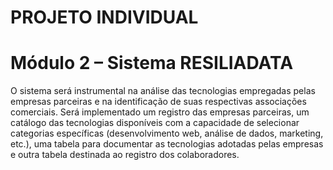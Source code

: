 # PROJETO INDIVIDUAL
# Módulo 2 – Sistema RESILIADATA
O sistema será instrumental na análise das tecnologias empregadas pelas empresas parceiras e na identificação de suas respectivas associações comerciais.
Será implementado um registro das empresas parceiras, um catálogo das tecnologias disponíveis com a capacidade de selecionar categorias específicas
(desenvolvimento web, análise de dados, marketing, etc.), uma tabela para documentar as tecnologias adotadas pelas empresas e outra tabela destinada ao registro dos colaboradores.
